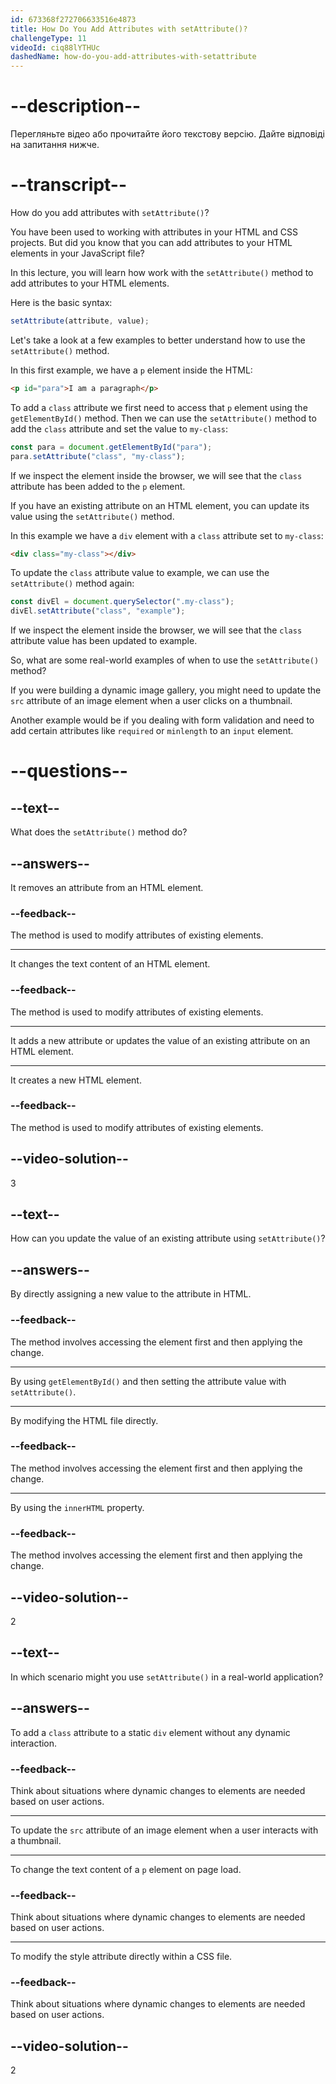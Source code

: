 ```yaml
---
id: 673368f272706633516e4873
title: How Do You Add Attributes with setAttribute()?
challengeType: 11
videoId: ciq88lYTHUc
dashedName: how-do-you-add-attributes-with-setattribute
---
```


# --description--

Перегляньте відео або прочитайте його текстову версію. Дайте відповіді на запитання нижче.

# --transcript--

How do you add attributes with `setAttribute()`?

You have been used to working with attributes in your HTML and CSS projects. But did you know that you can add attributes to your HTML elements in your JavaScript file?

In this lecture, you will learn how work with the `setAttribute()` method to add attributes to your HTML elements.

Here is the basic syntax:

```js
setAttribute(attribute, value);
```

Let's take a look at a few examples to better understand how to use the `setAttribute()` method.

In this first example, we have a `p` element inside the HTML:

```html
<p id="para">I am a paragraph</p>
```

To add a `class` attribute we first need to access that `p` element using the `getElementById()` method. Then we can use the `setAttribute()` method to add the `class` attribute and set the value to `my-class`:

```js
const para = document.getElementById("para");
para.setAttribute("class", "my-class");
```

If we inspect the element inside the browser, we will see that the `class` attribute has been added to the `p` element.

If you have an existing attribute on an HTML element, you can update its value using the `setAttribute()` method.

In this example we have a `div` element with a `class` attribute set to `my-class`:

```html
<div class="my-class"></div>
```

To update the `class` attribute value to example, we can use the `setAttribute()` method again:

```js
const divEl = document.querySelector(".my-class");
divEl.setAttribute("class", "example");
```

If we inspect the element inside the browser, we will see that the `class` attribute value has been updated to example.

So, what are some real-world examples of when to use the `setAttribute()` method?

If you were building a dynamic image gallery, you might need to update the `src` attribute of an image element when a user clicks on a thumbnail.

Another example would be if you dealing with form validation and need to add certain attributes like `required` or `minlength` to an `input` element.

# --questions--

## --text--

What does the `setAttribute()` method do?

## --answers--

It removes an attribute from an HTML element.

### --feedback--

The method is used to modify attributes of existing elements.

---

It changes the text content of an HTML element.

### --feedback--

The method is used to modify attributes of existing elements.

---

It adds a new attribute or updates the value of an existing attribute on an HTML element.

---

It creates a new HTML element.

### --feedback--

The method is used to modify attributes of existing elements.

## --video-solution--

3

## --text--

How can you update the value of an existing attribute using `setAttribute()`?

## --answers--

By directly assigning a new value to the attribute in HTML.

### --feedback--

The method involves accessing the element first and then applying the change.

---

By using `getElementById()` and then setting the attribute value with `setAttribute()`.

---

By modifying the HTML file directly.

### --feedback--

The method involves accessing the element first and then applying the change.

---

By using the `innerHTML` property.

### --feedback--

The method involves accessing the element first and then applying the change.

## --video-solution--

2

## --text--

In which scenario might you use `setAttribute()` in a real-world application?

## --answers--

To add a `class` attribute to a static `div` element without any dynamic interaction.

### --feedback--

Think about situations where dynamic changes to elements are needed based on user actions.

---

To update the `src` attribute of an image element when a user interacts with a thumbnail.

---

To change the text content of a `p` element on page load.

### --feedback--

Think about situations where dynamic changes to elements are needed based on user actions.

---

To modify the style attribute directly within a CSS file.

### --feedback--

Think about situations where dynamic changes to elements are needed based on user actions.

## --video-solution--

2
